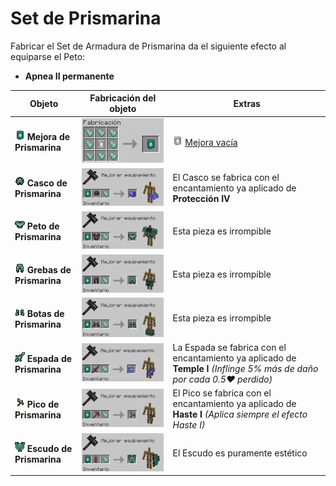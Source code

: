 # Set de Prismarina

Fabricar el Set de Armadura de Prismarina da el siguiente efecto al equiparse el Peto:
- **Apnea II permanente**

| Objeto | Fabricación del objeto | Extras |
| - | - | - |
| ![Prismarina](../../images/cobblemon/equipamientos/prismarine/prismarine_upgrade.png) **Mejora de Prismarina** | ![Crafteo](../../images/cobblemon/equipamientos/prismarine/crafteo_upgrade.png) | ![Mejora vacía](../../images/cobblemon/equipamientos/blank_upgrade.png) [Mejora vacía](equipamiento.md)
| ![Prismarina](../../images/cobblemon/equipamientos/prismarine/prismarine_helmet.png) **Casco de Prismarina** | ![Crafteo](../../images/cobblemon/equipamientos/prismarine/crafteo_casco.png) | El Casco se fabrica con el encantamiento ya aplicado de **Protección IV** |
| ![Prismarina](../../images/cobblemon/equipamientos/prismarine/prismarine_chestplate.png) **Peto de Prismarina** | ![Crafteo](../../images/cobblemon/equipamientos/prismarine/crafteo_peto.png) | Esta pieza es irrompible |
| ![Prismarina](../../images/cobblemon/equipamientos/prismarine/prismarine_leggings.png) **Grebas de Prismarina** | ![Crafteo](../../images/cobblemon/equipamientos/prismarine/crafteo_grebas.png) | Esta pieza es irrompible |
| ![Prismarina](../../images/cobblemon/equipamientos/prismarine/prismarine_boots.png) **Botas de Prismarina** | ![Crafteo](../../images/cobblemon/equipamientos/prismarine/crafteo_botas.png) | Esta pieza es irrompible |
| ![Prismarina](../../images/cobblemon/equipamientos/prismarine/prismarine_sword.png) **Espada de Prismarina** | ![Crafteo](../../images/cobblemon/equipamientos/prismarine/crafteo_espada.png) | La Espada se fabrica con el encantamiento ya aplicado de **Temple I** *(Inflinge 5% más de daño por cada 0.5♥ perdido)* |
| ![Prismarina](../../images/cobblemon/equipamientos/prismarine/prismarine_pickaxe.png) **Pico de Prismarina** | ![Crafteo](../../images/cobblemon/equipamientos/prismarine/crafteo_pico.png) | El Pico se fabrica con el encantamiento ya aplicado de **Haste I** *(Aplica siempre el efecto Haste I)* |
| ![Prismarina](../../images/cobblemon/equipamientos/prismarine/prismarine_shield.png) **Escudo de Prismarina** | ![Crafteo](../../images/cobblemon/equipamientos/prismarine/crafteo_escudo.png) | El Escudo es puramente estético |